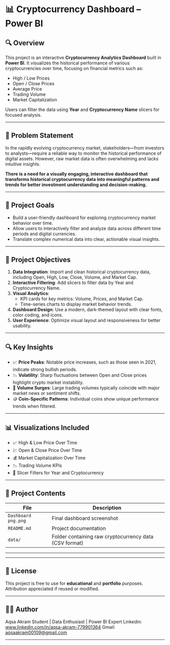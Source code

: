 # 📊 Cryptocurrency Dashboard – Power BI

## 🔍 Overview

This project is an interactive **Cryptocurrency Analytics Dashboard** built in **Power BI**. It visualizes the historical performance of various cryptocurrencies over time, focusing on financial metrics such as:

- High / Low Prices
- Open / Close Prices
- Average Price
- Trading Volume
- Market Capitalization

Users can filter the data using **Year** and **Cryptocurrency Name** slicers for focused analysis.

---

## 🧩 Problem Statement

In the rapidly evolving cryptocurrency market, stakeholders—from investors to analysts—require a reliable way to monitor the historical performance of digital assets. However, raw market data is often overwhelming and lacks intuitive insights.

**There is a need for a visually engaging, interactive dashboard that transforms historical cryptocurrency data into meaningful patterns and trends for better investment understanding and decision-making.**

---

## 🎯 Project Goals

- Build a user-friendly dashboard for exploring cryptocurrency market behavior over time.
- Allow users to interactively filter and analyze data across different time periods and digital currencies.
- Translate complex numerical data into clear, actionable visual insights.

---

## 📌 Project Objectives

1. **Data Integration**: Import and clean historical cryptocurrency data, including Open, High, Low, Close, Volume, and Market Cap.
2. **Interactive Filtering**: Add slicers to filter data by Year and Cryptocurrency Name.
3. **Visual Analytics**:
   - KPI cards for key metrics: Volume, Prices, and Market Cap.
   - Time-series charts to display market behavior trends.
4. **Dashboard Design**: Use a modern, dark-themed layout with clear fonts, color coding, and icons.
5. **User Experience**: Optimize visual layout and responsiveness for better usability.

---

## 🔍 Key Insights

- 📈 **Price Peaks**: Notable price increases, such as those seen in 2021, indicate strong bullish periods.
- 📉 **Volatility**: Sharp fluctuations between Open and Close prices highlight crypto market instability.
- 💸 **Volume Surges**: Large trading volumes typically coincide with major market news or sentiment shifts.
- 🪙 **Coin-Specific Patterns**: Individual coins show unique performance trends when filtered.

---

## 📊 Visualizations Included

- 📈 High & Low Price Over Time
- 💹 Open & Close Price Over Time
- 💰 Market Capitalization Over Time
- 📉 Trading Volume KPIs
- 🔘 Slicer Filters for Year and Cryptocurrency

---


## 📁 Project Contents

| File | Description |
|------|-------------|
| `Dashboard png.png` | Final dashboard screenshot |
| `README.md` | Project documentation |
| `data/` | Folder containing raw cryptocurrency data (CSV format) |

---



---

## 📄 License

This project is free to use for **educational** and **portfolio** purposes.  
Attribution appreciated if reused or modified.

---

## 🙋‍♀️ Author

Aqsa Akram
Student | Data Enthusiast | Power BI Expert
 Linkedin: www.linkedin.com/in/aqsa-akram-779901364
Gmail: aqsaakram00109@gmail.com

---

